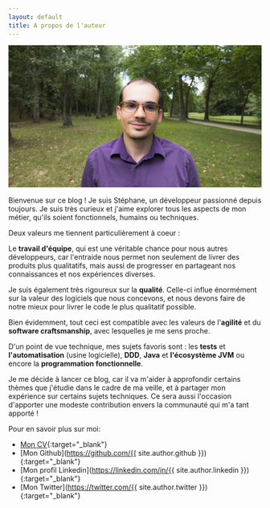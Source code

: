 ```yaml
---
layout: default
title: A propos de l'auteur
---
```


<img src="spe-rbt.jpg" alt="Stéphane Petit" />
<br/>

Bienvenue sur ce blog ! Je suis Stéphane, un développeur passionné depuis toujours. Je suis très curieux et j'aime explorer tous les aspects de mon métier, qu'ils soient fonctionnels, humains ou techniques.

Deux valeurs me tiennent particulièrement à coeur :

Le **travail d'équipe**, qui est une véritable chance pour nous autres développeurs, car l'entraide nous permet non seulement de livrer des produits plus qualitatifs, mais aussi de progresser en partageant nos connaissances et nos expériences diverses.

Je suis également très rigoureux sur la **qualité**. Celle-ci influe énormément sur la valeur des logiciels que nous concevons, et nous devons faire de notre mieux pour livrer le code le plus qualitatif possible.

Bien évidemment, tout ceci est compatible avec les valeurs de l'**agilité** et du **software craftsmanship**, avec lesquelles je me sens proche.

D'un point de vue technique, mes sujets favoris sont : les **tests** et **l'automatisation** (usine logicielle),  **DDD**, **Java** et **l'écosystème JVM** ou encore la **programmation fonctionnelle**. 

Je me décide à lancer ce blog, car il va m'aider à approfondir certains thèmes que j'étudie dans le cadre de ma veille, et à partager mon expérience sur certains sujets techniques. Ce sera aussi l'occasion d'apporter une modeste contribution envers la communauté qui m'a tant apporté !

Pour en savoir plus sur moi:

- [Mon CV](cv.pdf){:target="_blank"}
- [Mon Github](https://github.com/{{ site.author.github }}){:target="_blank"}
- [Mon profil Linkedin](https://linkedin.com/in/{{ site.author.linkedin }}){:target="_blank"}
- [Mon Twitter](https://twitter.com/{{ site.author.twitter }}){:target="_blank"}